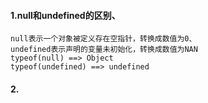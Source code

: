 #### 1.null和undefined的区别、
    null表示一个对象被定义存在空指针，转换成数值为0、
    undefined表示声明的变量未初始化，转换成数值为NAN
    typeof(null) ==> Object
    typeof(undefined) ==> undefined

#### 2.